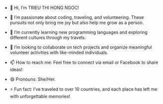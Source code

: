 - 👋 Hi, I’m TRIEU THI HONG NGOC!

- 👀 I’m passionate about coding, traveling, and volunteering. These pursuits not only bring me joy but also help me grow as a person.
- 🌱 I’m currently learning new programming languages and exploring different cultures through my travels.
- 💞️ I’m looking to collaborate on tech projects and organize meaningful volunteer activities with like-minded individuals.
- 📫 How to reach me: Feel free to connect via email or Facebook to share ideas!
- 😄 Pronouns: She/Her.
- ⚡ Fun fact: I’ve traveled to over 10 countries, and each place has left me with unforgettable memories!

<!---
NG2860/NG2860 is a ✨ special ✨ repository because its `README.md` (this file) appears on your GitHub profile.
You can click the Preview link to take a look at your changes.
--->
